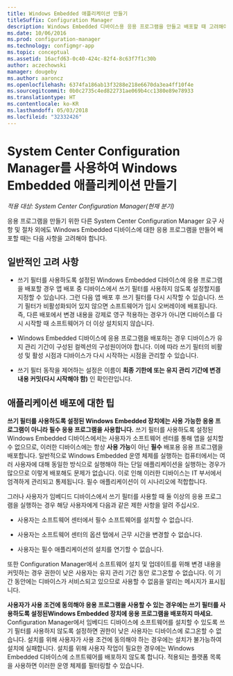 ```yaml
---
title: Windows Embedded 애플리케이션 만들기
titleSuffix: Configuration Manager
description: Windows Embedded 디바이스용 응용 프로그램을 만들고 배포할 때 고려해야 할 사항을 확인합니다.
ms.date: 10/06/2016
ms.prod: configuration-manager
ms.technology: configmgr-app
ms.topic: conceptual
ms.assetid: 16acfd63-0c40-424c-82f4-8c63f7f1c30b
author: aczechowski
manager: dougeby
ms.author: aaroncz
ms.openlocfilehash: 6374fa186ab13f3288e218e6670da3ea4ff10f4e
ms.sourcegitcommit: 0b0c2735c4ed822731ae069b4cc1380e89e78933
ms.translationtype: HT
ms.contentlocale: ko-KR
ms.lasthandoff: 05/03/2018
ms.locfileid: "32332426"
---
```

# <a name="create-windows-embedded-applications-with-system-center-configuration-manager"></a>System Center Configuration Manager를 사용하여 Windows Embedded 애플리케이션 만들기

*적용 대상: System Center Configuration Manager(현재 분기)*

응용 프로그램을 만들기 위한 다른 System Center Configuration Manager 요구 사항 및 절차 외에도 Windows Embedded 디바이스에 대한 응용 프로그램을 만들어 배포할 때는 다음 사항을 고려해야 합니다.  

## <a name="general-considerations"></a>일반적인 고려 사항  

-   쓰기 필터를 사용하도록 설정된 Windows Embedded 디바이스에 응용 프로그램을 배포할 경우 앱 배포 중 디바이스에서 쓰기 필터를 사용하지 않도록 설정할지를 지정할 수 있습니다. 그런 다음 앱 배포 후 쓰기 필터를 다시 시작할 수 있습니다. 쓰기 필터가 비활성화되어 있지 않으면 소프트웨어가 임시 오버레이에 배포됩니다. 즉, 다른 배포에서 변경 내용을 강제로 영구 적용하는 경우가 아니면 디바이스를 다시 시작할 때 소프트웨어가 더 이상 설치되지 않습니다.  

-   Windows Embedded 디바이스에 응용 프로그램을 배포하는 경우 디바이스가 유지 관리 기간이 구성된 컬렉션의 구성원이어야 합니다. 이에 따라 쓰기 필터의 비활성 및 활성 시점과 디바이스가 다시 시작하는 시점을 관리할 수 있습니다.  

-   쓰기 필터 동작을 제어하는 설정은 이름이 **최종 기한에 또는 유지 관리 기간에 변경 내용 커밋(다시 시작해야 함)** 인 확인란입니다.  

## <a name="tips-for-deploying-applications"></a>애플리케이션 배포에 대한 팁  

**쓰기 필터를 사용하도록 설정된 Windows Embedded 장치에는 사용 가능한 응용 프로그램이 아니라 필수 응용 프로그램을 사용합니다.** 쓰기 필터를 사용하도록 설정된 Windows Embedded 디바이스에서는 사용자가 소프트웨어 센터를 통해 앱을 설치할 수 없으므로, 이러한 디바이스에는 항상 **사용 가능**이 아닌 **필수** 배포용 응용 프로그램을 배포합니다. 일반적으로 Windows Embedded 운영 체제를 실행하는 컴퓨터에서는 여러 사용자에 대해 동일한 방식으로 실행해야 하는 단일 애플리케이션을 실행하는 경우가 많으므로 이렇게 배포해도 문제가 없습니다. 이로 인해 이러한 디바이스는 IT 부서에서 엄격하게 관리되고 통제됩니다. 필수 애플리케이션이 이 시나리오에 적합합니다.

 그러나 사용자가 임베디드 디바이스에서 쓰기 필터를 사용할 때 둘 이상의 응용 프로그램을 실행하는 경우 해당 사용자에게 다음과 같은 제한 사항을 알려 주십시오.  

-   사용자는 소프트웨어 센터에서 필수 소프트웨어를 설치할 수 없습니다.  

-   사용자는 소프트웨어 센터의 옵션 탭에서 근무 시간을 변경할 수 없습니다.  

-   사용자는 필수 애플리케이션의 설치를 연기할 수 없습니다.  

또한 Configuration Manager에서 소프트웨어 설치 및 업데이트를 위해 변경 내용을 커밋하는 경우 권한이 낮은 사용자는 유지 관리 기간 동안 로그온할 수 없습니다. 이 기간 동안에는 디바이스가 서비스되고 있으므로 사용할 수 없음을 알리는 메시지가 표시됩니다.  

**사용자가 사용 조건에 동의해야 응용 프로그램을 사용할 수 있는 경우에는 쓰기 필터를 사용하도록 설정된Windows Embedded 장치에 응용 프로그램을 배포하지 마세요.** Configuration Manager에서 임베디드 디바이스에 소프트웨어를 설치할 수 있도록 쓰기 필터를 사용하지 않도록 설정하면 권한이 낮은 사용자는 디바이스에 로그온할 수 없습니다. 설치를 위해 사용자가 사용 조건에 동의해야 하는 경우에는 설치가 불가능하여 설치에 실패합니다. 설치를 위해 사용자 작업이 필요한 경우에는 Windows Embedded 디바이스에 소프트웨어를 배포하지 않도록 합니다. 적용되는 플랫폼 목록을 사용하면 이러한 운영 체제를 필터링할 수 있습니다.  
